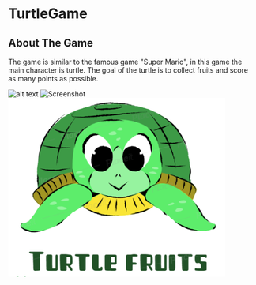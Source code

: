 # TurtleGame

## About The Game

The game is similar to the famous game "Super Mario", in this game the main character is turtle.
The goal of the turtle is to collect fruits and score as many points as possible.


![alt text](https://github.com/OlgaPariente/master/TurtleGame/blob/TurtleGame/MyGameImg/Logo.png?raw=true)
![Screenshot](Logo.png)
![Image](/TurtleGame/MyGameImg/Logo.png)
